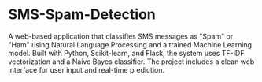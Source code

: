 # SMS-Spam-Detection
A web-based application that classifies SMS messages as "Spam" or "Ham" using Natural Language Processing and a trained Machine Learning model. Built with Python, Scikit-learn, and Flask, the system uses TF-IDF vectorization and a Naive Bayes classifier. The project includes a clean web interface for user input and real-time prediction.

